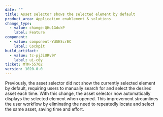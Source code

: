```yaml
---
date: ""
title: Asset selector shows the selected element by default
product_area: Application enablement & solutions
change_type:
  - value: change-QHu1GdukP
    label: Feature
component:
  - value: component-YdSEScrEC
    label: Cockpit
build_artifact:
  - value: tc-pjJiURv9Y
    label: ui-c8y
ticket: MTM-55762
version: 1020.0.0
---
```

Previously, the asset selector did not show the currently selected element by default, requiring users to manually search for and select the desired asset each time. With this change, the asset selector now automatically displays the selected element when opened. This improvement streamlines the user workflow by eliminating the need to repeatedly locate and select the same asset, saving time and effort.